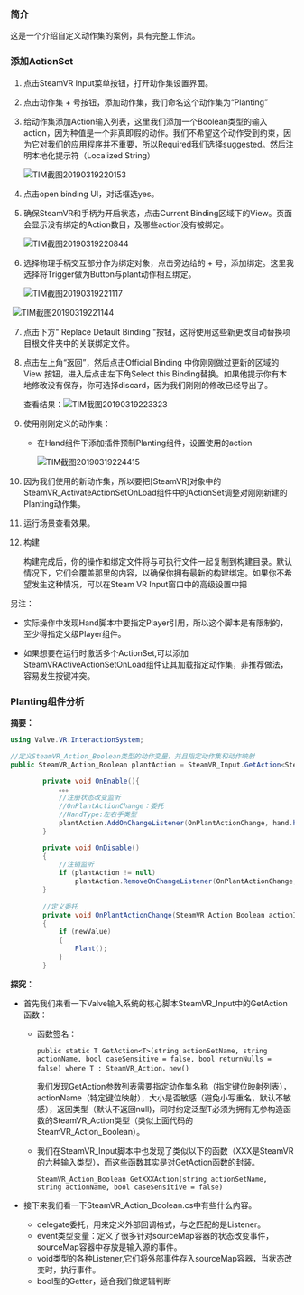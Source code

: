 ### 简介

这是一个介绍自定义动作集的案例，具有完整工作流。

### 添加ActionSet

1. 点击SteamVR Input菜单按钮，打开动作集设置界面。

2. 点击动作集 + 号按钮，添加动作集，我们命名这个动作集为“Planting”

3. 给动作集添加Action输入列表，这里我们添加一个Boolean类型的输入action，因为种值是一个非真即假的动作。我们不希望这个动作受到约束，因为它对我们的应用程序并不重要，所以Required我们选择suggested。然后注明本地化提示符（Localized String）

   ![TIM截图20190319220153](C:\Users\43432\Desktop\LearningMD\XR\SteamVR\截图\TIM截图20190319220153.png)

4. 点击open binding UI，对话框选yes。

5. 确保SteamVR和手柄为开启状态，点击Current Binding区域下的View。页面会显示没有绑定的Action数目，及哪些action没有被绑定。

   ![TIM截图20190319220844](C:\Users\43432\Desktop\LearningMD\XR\SteamVR\截图\TIM截图20190319220844.png)

6. 选择物理手柄交互部分作为绑定对象，点击旁边给的 + 号，添加绑定。这里我选择将Trigger做为Button与plant动作相互绑定。

   ![TIM截图20190319221117](C:\Users\43432\Desktop\LearningMD\XR\SteamVR\截图\TIM截图20190319221117.png)

​       ![TIM截图20190319221144](C:\Users\43432\Desktop\LearningMD\XR\SteamVR\截图\TIM截图20190319221144.png)

7. 点击下方" Replace Default Binding  "按钮，这将使用这些新更改自动替换项目根文件夹中的关联绑定文件。

8. 点击左上角“返回”，然后点击Official Binding 中你刚刚做过更新的区域的 View 按钮，进入后点击左下角Select this Binding替换。如果他提示你有本地修改没有保存，你可选择discard，因为我们刚刚的修改已经导出了。

   查看结果：![TIM截图20190319223323](C:\Users\43432\Desktop\LearningMD\XR\SteamVR\截图\TIM截图20190319223323.png)

9. 使用刚刚定义的动作集：

   - 在Hand组件下添加插件预制Planting组件，设置使用的action

     ![TIM截图20190319224415](C:\Users\43432\Desktop\LearningMD\XR\SteamVR\截图\TIM截图20190319224415.png)

10. 因为我们使用的新动作集，所以要把[SteamVR]对象中的SteamVR_ActivateActionSetOnLoad组件中的ActionSet调整对刚刚新建的Planting动作集。

11. 运行场景查看效果。

12. 构建

    构建完成后，你的操作和绑定文件将与可执行文件一起复制到构建目录。默认情况下，它们会覆盖那里的内容，以确保你拥有最新的构建绑定。如果你不希望发生这种情况，可以在Steam VR Input窗口中的高级设置中把

    

另注：

- 实际操作中发现Hand脚本中要指定Player引用，所以这个脚本是有限制的，至少得指定父级Player组件。

- 如果想要在运行时激活多个ActionSet,可以添加SteamVRActiveActionSetOnLoad组件让其加载指定动作集，非推荐做法，容易发生按键冲突。

### Planting组件分析

**摘要：**



```C#
using Valve.VR.InteractionSystem;

//定义SteamVR_Action_Boolean类型的动作变量，并且指定动作集和动作映射
public SteamVR_Action_Boolean plantAction = SteamVR_Input.GetAction<SteamVR_Action_Boolean>("Planting", "Plant");  //动作集Planting，动作Plant。大小写未指定即不敏感。
```

```C#
		private void OnEnable(){
		    。。。
		    //注册状态改变监听
		    //OnPlantActionChange：委托
		    //HandType:左右手类型
			plantAction.AddOnChangeListener(OnPlantActionChange, hand.handType);
        }

        private void OnDisable()
        {
        	//注销监听
            if (plantAction != null)
                plantAction.RemoveOnChangeListener(OnPlantActionChange, hand.handType);
        }
		
		//定义委托
        private void OnPlantActionChange(SteamVR_Action_Boolean actionIn, SteamVR_Input_Sources inputSource, bool newValue)
        {
            if (newValue)
            {
                Plant();
            }
        }
```

**探究：**

- 首先我们来看一下Valve输入系统的核心脚本SteamVR_Input中的GetAction函数：

  - 函数签名：

    ```
    public static T GetAction<T>(string actionSetName, string actionName, bool caseSensitive = false, bool returnNulls = false) where T : SteamVR_Action，new()
    ```

    我们发现GetAction参数列表需要指定动作集名称（指定键位映射列表），actionName（特定键位映射），大小是否敏感（避免小写重名，默认不敏感），返回类型（默认不返回null)，同时约定泛型T必须为拥有无参构造函数的SteamVR_Action类型（类似上面代码的SteamVR_Action_Boolean）。

  - 我们在SteamVR_Input脚本中也发现了类似以下的函数（XXX是SteamVR的六种输入类型），而这些函数其实是对GetAction函数的封装。

    ```
    SteamVR_Action_Boolean GetXXXAction(string actionSetName, string actionName, bool caseSensitive = false)
    ```

    

- 接下来我们看一下SteamVR_Action_Boolean.cs中有些什么内容。
  - delegate委托，用来定义外部回调格式，与之匹配的是Listener。
  - event类型变量：定义了很多针对sourceMap容器的状态改变事件，sourceMap容器中存放是输入源的事件。
  - void类型的各种Listener,它们将外部事件存入sourceMap容器，当状态改变时，执行事件。
  - bool型的Getter，适合我们做逻辑判断



